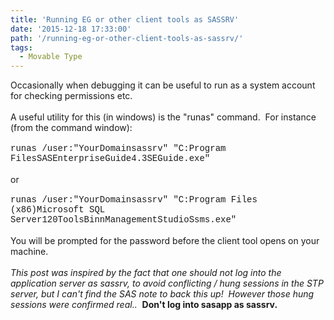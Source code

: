 ```yaml
---
title: 'Running EG or other client tools as SASSRV'
date: '2015-12-18 17:33:00'
path: '/running-eg-or-other-client-tools-as-sassrv/'
tags:
  - Movable Type
---
```


Occasionally when debugging it can be useful to run as a system account for checking permissions etc.<br /><br />A useful utility for this (in windows) is the "runas" command. &nbsp;For instance (from the command window):<br /><br /><span style="font-family: Courier New, Courier, monospace;">runas /user:"YourDomainsassrv" "C:Program FilesSASEnterpriseGuide4.3SEGuide.exe"</span><br /><br />or<br /><span style="font-family: Courier New, Courier, monospace;"><br /></span><span style="font-family: Courier New, Courier, monospace;">runas /user:"</span><span style="font-family: 'Courier New', Courier, monospace;">YourDomain</span><span style="font-family: Courier New, Courier, monospace;">sassrv" "C:Program Files (x86)Microsoft SQL Server120ToolsBinnManagementStudioSsms.exe"</span><br /><br />You will be prompted for the password before the client tool opens on your machine.<br /><br /><i>This post was inspired by the fact that one should not log into the application server as sassrv, to avoid conflicting / hung sessions in the STP server, but I can't find the SAS note to back this up! &nbsp;However those hung sessions were confirmed real.. </i>&nbsp;<b>Don't log into sasapp as sassrv.</b>